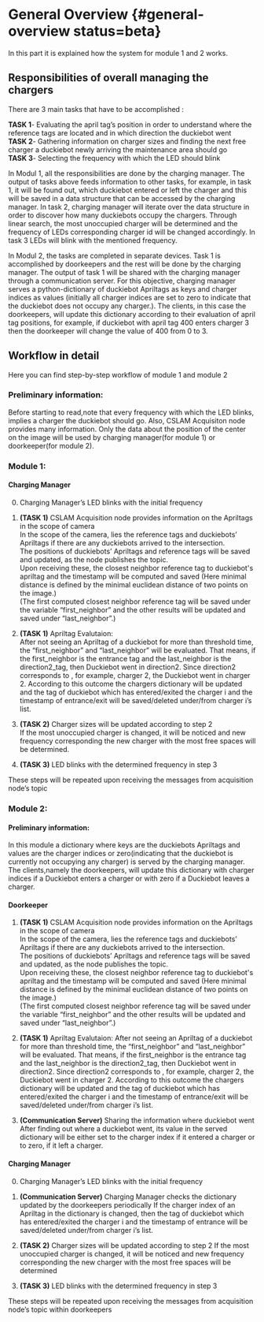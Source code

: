 # General Overview {#general-overview status=beta}

In this part it is explained how the system for module 1 and 2 works.

## Responsibilities of overall managing the chargers  
There are 3 main tasks that have to be accomplished :

**TASK 1**- Evaluating the april tag’s position in order to understand where the reference tags are located and in which direction the duckiebot went  
**TASK 2**- Gathering information on charger sizes and finding the next free charger a duckiebot newly arriving the maintenance area should go  
**TASK 3**- Selecting the frequency with which the LED should blink 

In Modul 1, all the responsibilities are done by the charging manager. 
The output of tasks above feeds information to other tasks, for example, in task 1, it will be found out, which duckiebot entered or left the charger and this will be saved in a data structure that can be accessed by the charging manager. 
In task 2, charging manager will iterate over the data structure in order to discover how many duckiebots occupy the chargers. Through linear search, the most unoccupied charger will be determined and the frequency of LEDs corresponding charger id will be changed accordingly. In task 3 LEDs will blink with the mentioned frequency. 

In Modul 2, the tasks are completed in separate devices. Task 1 is accomplished by doorkeepers and the rest will be done by the charging manager. The output of task 1 will be shared with the charging manager through a communication server. For this objective, charging manager serves a python-dictionary of duckiebot Apriltags as keys and charger indices as values (initially all charger indices are set to zero to indicate that the duckiebot does not occupy any charger.). The clients, in this case the doorkeepers, will update this dictionary according to their evaluation of april tag positions, for example, if duckiebot with april tag 400 enters charger 3 then the doorkeeper will change the value of 400 from 0 to 3. 



## Workflow in detail
Here you can find step-by-step workflow of module 1 and module 2

### Preliminary information:
Before starting to read,note that every frequency with which the LED blinks, implies a charger the duckiebot should go. Also, CSLAM Acquisiton node provides many information. Only the data about the position of the center on the image will be used by charging manager(for module 1) or doorkeeper(for module 2). 

### Module 1:
#### Charging Manager

0. Charging Manager’s LED blinks with the initial frequency
1. **(TASK 1)** CSLAM Acquisition node provides information on the Apriltags in the scope of camera  
	In the scope of the camera, lies the reference tags and duckiebots’ Apriltags if there are any duckiebots arrived to the intersection.   
	The positions of duckiebots’ Apriltags and reference tags will be saved and updated, as the node publishes the topic.   
	Upon receiving these, the closest neighbor reference tag to duckiebot's apriltag and the timestamp will be computed and saved (Here minimal distance is defined by the minimal euclidean distance of two points on the image.)  
	(The first computed closest neighbor reference tag will be saved under the variable “first_neighbor” and the other results will be updated and saved under “last_neighbor”.)  
	
2. **(TASK 1)** Apriltag Evalutaion:  
	After not seeing an Apriltag of a duckiebot for more than threshold time, the “first_neighbor” and “last_neighbor” will be evaluated. That means, if the first_neighbor is the entrance tag and the last_neighbor is the direction2_tag, then Duckiebot went in direction2. Since direction2 corresponds to , for example, charger 2, the Duckiebot went in charger 2. 
	According to this outcome the chargers dictionary will be updated and the tag of duckiebot which has entered/exited the charger i and the timestamp of entrance/exit will be saved/deleted under/from charger i’s list. 
3. **(TASK 2)** Charger sizes will be updated according to step 2  
	If the most unoccupied charger is changed, it will be noticed and new frequency corresponding the new charger with the most free spaces will be determined.

4. **(TASK 3)** LED blinks with the determined frequency in step 3

These steps will be repeated upon receiving the messages from acquisition node’s topic
	
	

### Module 2:

#### Preliminary information:
In this module a dictionary where keys are the duckiebots Apriltags and values are the charger indices or zero(indicating that the duckiebot is currently not occupying any charger) is served by the charging manager. The clients,namely the doorkeepers, will update this dictionary with charger indices if a Duckiebot enters a charger or with zero if a Duckiebot leaves a charger. 


#### Doorkeeper

1. **(TASK 1)** CSLAM Acquisition node provides information on the Apriltags in the scope of camera  
	In the scope of the camera, lies the reference tags and duckiebots’ Apriltags if there are any duckiebots arrived to the intersection.   
	The positions of duckiebots’ Apriltags and reference tags will be saved and updated, as the node publishes the topic.   
	Upon receiving these, the closest neighbor reference tag to duckiebot's apriltag and the timestamp will be computed and saved (Here minimal distance is defined by the minimal euclidean distance of two points on the image.)  
	(The first computed closest neighbor reference tag will be saved under the variable “first_neighbor” and the other results will be updated and saved under “last_neighbor”.)  
	
2. **(TASK 1)** Apriltag Evalutaion:
	After not seeing an Apriltag of a duckiebot for more than threshold time, the “first_neighbor” and “last_neighbor” will be evaluated. That means, if the first_neighbor is the entrance tag and the last_neighbor is the direction2_tag, then Duckiebot went in direction2. Since direction2 corresponds to , for example, charger 2, the Duckiebot went in charger 2. 
	According to this outcome the chargers dictionary will be updated and the tag of duckiebot which has entered/exited the charger i and the timestamp of entrance/exit will be saved/deleted under/from charger i’s list. 

3. **(Communication Server)** Sharing the information where duckiebot went
	After finding out where a duckiebot went, its value in the served dictionary will be either set to the charger index if it entered a charger or to zero, if it left a charger. 


#### Charging Manager 


0. Charging Manager’s LED blinks with the initial frequency
1. **(Communication Server)** Charging Manager checks the dictionary updated by the doorkeepers periodically
	If the charger index of an Apriltag in the dictionary is changed, then the tag of duckiebot which has entered/exited the charger i and the timestamp of entrance will be saved/deleted under/from charger i’s list. 
	
3. **(TASK 2)** Charger sizes will be updated according to step 2
	If the most unoccupied charger is changed, it will be noticed and new frequency corresponding the new charger with the most free spaces will be determined

4. **(TASK 3)** LED blinks with the determined frequency in step 3


These steps will be repeated upon receiving the messages from acquisition node’s topic within doorkeepers



 
	


